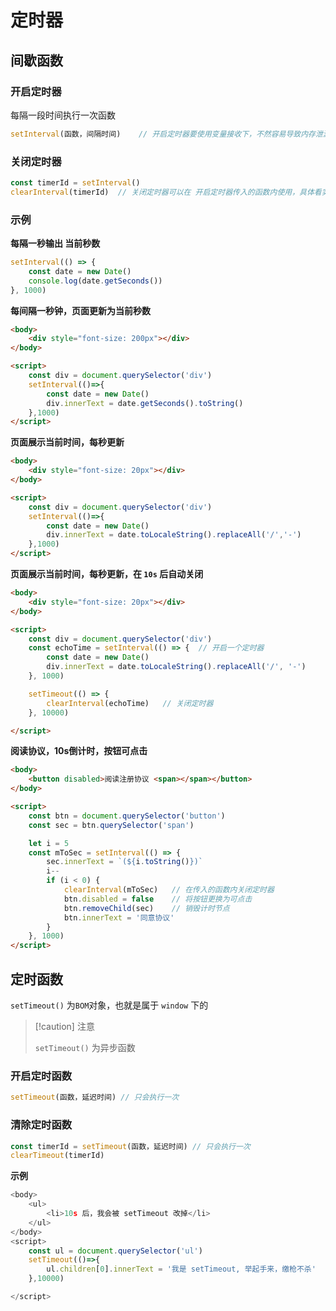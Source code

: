 # 定时器

## 间歇函数

### 开启定时器

每隔一段时间执行一次函数

```javascript
setInterval(函数，间隔时间)	// 开启定时器要使用变量接收下，不然容易导致内存泄漏
```



### 关闭定时器

```javascript
const timerId = setInterval()
clearInterval(timerId)	// 关闭定时器可以在 开启定时器传入的函数内使用，具体看实例的 10s 阅读协议
```



### **示例**

**每隔一秒输出 当前秒数**

```javascript
setInterval(() => {
    const date = new Date()
    console.log(date.getSeconds())
}, 1000)
```

**每间隔一秒钟，页面更新为当前秒数**

```html
<body>
    <div style="font-size: 200px"></div>
</body>

<script>
    const div = document.querySelector('div')
    setInterval(()=>{
        const date = new Date()
        div.innerText = date.getSeconds().toString()
    },1000)
</script>
```

**页面展示当前时间，每秒更新**

```html
<body>
    <div style="font-size: 20px"></div>
</body>

<script>
    const div = document.querySelector('div')
    setInterval(()=>{
        const date = new Date()
        div.innerText = date.toLocaleString().replaceAll('/','-')
    },1000)
</script>
```

**页面展示当前时间，每秒更新，在 `10s` 后自动关闭**

```html
<body>
    <div style="font-size: 20px"></div>
</body>

<script>
    const div = document.querySelector('div')
    const echoTime = setInterval(() => {  // 开启一个定时器
        const date = new Date()
        div.innerText = date.toLocaleString().replaceAll('/', '-')
    }, 1000)

    setTimeout(() => {
        clearInterval(echoTime)   // 关闭定时器
    }, 10000)

</script>
```

**阅读协议，10s倒计时，按钮可点击**

```html {14}
<body>
    <button disabled>阅读注册协议 <span></span></button>
</body>

<script>
    const btn = document.querySelector('button')
    const sec = btn.querySelector('span')

    let i = 5
    const mToSec = setInterval(() => {
        sec.innerText = `(${i.toString()})`
        i--
        if (i < 0) {
            clearInterval(mToSec)   // 在传入的函数内关闭定时器
            btn.disabled = false    // 将按钮更换为可点击
            btn.removeChild(sec)    // 销毁计时节点
            btn.innerText = '同意协议'
        }
    }, 1000)
</script>
```





## 定时函数

`setTimeout()` 为`BOM`对象，也就是属于 `window` 下的

> [!caution] 注意
>
> `setTimeout()` 为异步函数

### 开启定时函数

``` javascript
setTimeout(函数，延迟时间)	// 只会执行一次
```

### 清除定时函数

```javascript
const timerId = setTimeout(函数，延迟时间)	// 只会执行一次
clearTimeout(timerId)
```



**示例**

```javascript
<body>
    <ul>
        <li>10s 后，我会被 setTimeout 改掉</li>
    </ul>
</body>
<script>
    const ul = document.querySelector('ul')
    setTimeout(()=>{
        ul.children[0].innerText = '我是 setTimeout, 举起手来，缴枪不杀'
    },10000)

</script>
```

